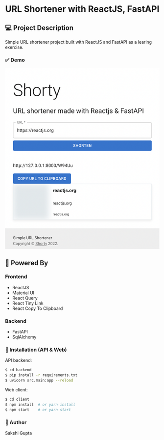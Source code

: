 <h1 align="center">
    URL Shortener with ReactJS, FastAPI
</h1>

## 💻 Project Description

Simple URL shortener project built with ReactJS and FastAPI as a learing exercise.

### ✅ Demo

 <p align="center">
  <img src="assets/shorty-screenshot.png">
</p>

## 🚀 Powered By

### Frontend

-   ReactJS
-   Material UI
-   React Query
-   React Tiny Link
-   React Copy To Clipboard

### Backend

-   FastAPI
-   SqlAlchemy

### 📗 Installation (API & Web)

API backend:

```bash
$ cd backend
$ pip install -r requirements.txt
$ uvicorn src.main:app --reload
```

Web client:

```bash
$ cd client
$ npm install  # or yarn install
$ npm start    # or yarn start
```

### 📝 Author

Sakshi Gupta
